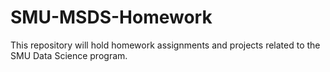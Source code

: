# SMU-MSDS-Homework

This repository will hold homework assignments and projects related to the SMU Data Science program. 
